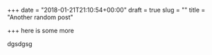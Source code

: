 +++
date = "2018-01-21T21:10:54+00:00"
draft = true
slug = ""
title = "Another random post"

+++
here is some more

dgsdgsg
